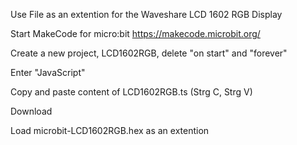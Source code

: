 Use File as an extention for the Waveshare LCD 1602 RGB Display

Start MakeCode for micro:bit  https://makecode.microbit.org/

Create a new project, LCD1602RGB, delete "on start" and "forever"

Enter "JavaScript"

Copy and paste content of LCD1602RGB.ts (Strg C, Strg V)

Download

Load microbit-LCD1602RGB.hex as an extention
